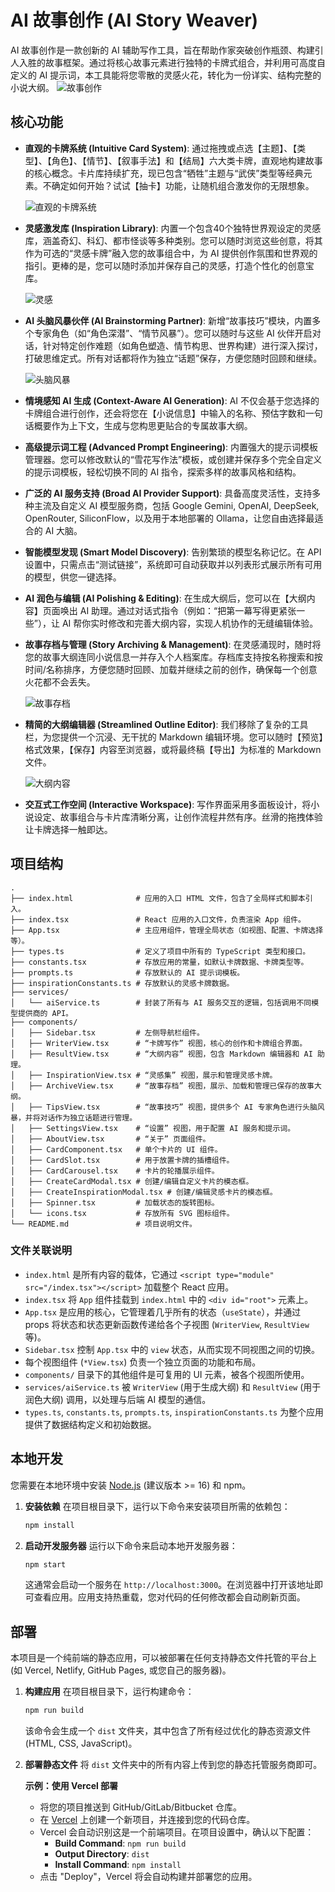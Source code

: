 # AI 故事创作 (AI Story Weaver)

AI 故事创作是一款创新的 AI 辅助写作工具，旨在帮助作家突破创作瓶颈、构建引人入胜的故事框架。通过将核心故事元素进行独特的卡牌式组合，并利用可高度自定义的 AI 提示词，本工具能将您零散的灵感火花，转化为一份详实、结构完整的小说大纲。
    ![故事创作](image/image01.png)

## 核心功能

-   **直观的卡牌系统 (Intuitive Card System)**:
    通过拖拽或点选【主题】、【类型】、【角色】、【情节】、【叙事手法】和【结局】六大类卡牌，直观地构建故事的核心概念。卡片库持续扩充，现已包含“牺牲”主题与“武侠”类型等经典元素。不确定如何开始？试试【抽卡】功能，让随机组合激发你的无限想象。

    ![直观的卡牌系统](image/image02.png)

-   **灵感激发库 (Inspiration Library)**:
    内置一个包含40个独特世界观设定的灵感库，涵盖奇幻、科幻、都市怪谈等多种类别。您可以随时浏览这些创意，将其作为可选的“灵感卡牌”融入您的故事组合中，为 AI 提供创作氛围和世界观的指引。更棒的是，您可以随时添加并保存自己的灵感，打造个性化的创意宝库。
    
    ![灵感](image/image03.png)
    
-   **AI 头脑风暴伙伴 (AI Brainstorming Partner)**:
    新增“故事技巧”模块，内置多个专家角色（如“角色深潜”、“情节风暴”）。您可以随时与这些 AI 伙伴开启对话，针对特定创作难题（如角色塑造、情节构思、世界构建）进行深入探讨，打破思维定式。所有对话都将作为独立“话题”保存，方便您随时回顾和继续。
    
    ![头脑风暴](image/image06.png)
    
-   **情境感知 AI 生成 (Context-Aware AI Generation)**:
    AI 不仅会基于您选择的卡牌组合进行创作，还会将您在【小说信息】中输入的名称、预估字数和一句话概要作为上下文，生成与您构思更贴合的专属故事大纲。

-   **高级提示词工程 (Advanced Prompt Engineering)**:
    内置强大的提示词模板管理器。您可以修改默认的“雪花写作法”模板，或创建并保存多个完全自定义的提示词模板，轻松切换不同的 AI 指令，探索多样的故事风格和结构。

-   **广泛的 AI 服务支持 (Broad AI Provider Support)**:
    具备高度灵活性，支持多种主流及自定义 AI 模型服务商，包括 Google Gemini, OpenAI, DeepSeek, OpenRouter, SiliconFlow，以及用于本地部署的 Ollama，让您自由选择最适合的 AI 大脑。

-   **智能模型发现 (Smart Model Discovery)**:
    告别繁琐的模型名称记忆。在 API 设置中，只需点击“测试链接”，系统即可自动获取并以列表形式展示所有可用的模型，供您一键选择。

-   **AI 润色与编辑 (AI Polishing & Editing)**:
    在生成大纲后，您可以在【大纲内容】页面唤出 AI 助理。通过对话式指令（例如：“把第一幕写得更紧张一些”），让 AI 帮你实时修改和完善大纲内容，实现人机协作的无缝编辑体验。

-   **故事存档与管理 (Story Archiving & Management)**:
    在灵感涌现时，随时将您的故事大纲连同小说信息一并存入个人档案库。存档库支持按名称搜索和按时间/名称排序，方便您随时回顾、加载并继续之前的创作，确保每一个创意火花都不会丢失。
    
    ![故事存档](image/image05.png)
    
-   **精简的大纲编辑器 (Streamlined Outline Editor)**:
    我们移除了复杂的工具栏，为您提供一个沉浸、无干扰的 Markdown 编辑环境。您可以随时【预览】格式效果，【保存】内容至浏览器，或将最终稿【导出】为标准的 Markdown 文件。
    
    ![大纲内容](image/image04.png)
    
-   **交互式工作空间 (Interactive Workspace)**:
    写作界面采用多面板设计，将小说设定、故事组合与卡片库清晰分离，让创作流程井然有序。丝滑的拖拽体验让卡牌选择一触即达。

## 项目结构

```
.
├── index.html              # 应用的入口 HTML 文件，包含了全局样式和脚本引入。
├── index.tsx               # React 应用的入口文件，负责渲染 App 组件。
├── App.tsx                 # 主应用组件，管理全局状态（如视图、配置、卡牌选择等）。
├── types.ts                # 定义了项目中所有的 TypeScript 类型和接口。
├── constants.tsx           # 存放应用的常量，如默认卡牌数据、卡牌类型等。
├── prompts.ts              # 存放默认的 AI 提示词模板。
├── inspirationConstants.ts # 存放默认的灵感卡牌数据。
├── services/
│   └── aiService.ts        # 封装了所有与 AI 服务交互的逻辑，包括调用不同模型提供商的 API。
├── components/
│   ├── Sidebar.tsx         # 左侧导航栏组件。
│   ├── WriterView.tsx      # “卡牌写作” 视图，核心的创作和卡牌组合界面。
│   ├── ResultView.tsx      # “大纲内容” 视图，包含 Markdown 编辑器和 AI 助理。
│   ├── InspirationView.tsx # “灵感集” 视图，展示和管理灵感卡牌。
│   ├── ArchiveView.tsx     # “故事存档” 视图，展示、加载和管理已保存的故事大纲。
│   ├── TipsView.tsx        # “故事技巧” 视图，提供多个 AI 专家角色进行头脑风暴，并将对话作为独立话题进行管理。
│   ├── SettingsView.tsx    # “设置” 视图，用于配置 AI 服务和提示词。
│   ├── AboutView.tsx       # “关于” 页面组件。
│   ├── CardComponent.tsx   # 单个卡片的 UI 组件。
│   ├── CardSlot.tsx        # 用于放置卡牌的插槽组件。
│   ├── CardCarousel.tsx    # 卡片的轮播展示组件。
│   ├── CreateCardModal.tsx # 创建/编辑自定义卡片的模态框。
│   ├── CreateInspirationModal.tsx # 创建/编辑灵感卡片的模态框。
│   ├── Spinner.tsx         # 加载状态的旋转图标。
│   └── icons.tsx           # 存放所有 SVG 图标组件。
└── README.md               # 项目说明文件。
```

### 文件关联说明

-   `index.html` 是所有内容的载体，它通过 `<script type="module" src="/index.tsx"></script>` 加载整个 React 应用。
-   `index.tsx` 将 `App` 组件挂载到 `index.html` 中的 `<div id="root">` 元素上。
-   `App.tsx` 是应用的核心，它管理着几乎所有的状态（`useState`），并通过 props 将状态和状态更新函数传递给各个子视图 (`WriterView`, `ResultView` 等)。
-   `Sidebar.tsx` 控制 `App.tsx` 中的 `view` 状态，从而实现不同视图之间的切换。
-   每个视图组件 (`*View.tsx`) 负责一个独立页面的功能和布局。
-   `components/` 目录下的其他组件是可复用的 UI 元素，被各个视图所使用。
-   `services/aiService.ts` 被 `WriterView` (用于生成大纲) 和 `ResultView` (用于润色大纲) 调用，以处理与后端 AI 模型的通信。
-   `types.ts`, `constants.ts`, `prompts.ts`, `inspirationConstants.ts` 为整个应用提供了数据结构定义和初始数据。

## 本地开发

您需要在本地环境中安装 [Node.js](https://nodejs.org/) (建议版本 >= 16) 和 npm。

1.  **安装依赖**
    在项目根目录下，运行以下命令来安装项目所需的依赖包：
    ```bash
    npm install
    ```

2.  **启动开发服务器**
    运行以下命令来启动本地开发服务器：
    ```bash
    npm start
    ```
    这通常会启动一个服务在 `http://localhost:3000`。在浏览器中打开该地址即可查看应用。应用支持热重载，您对代码的任何修改都会自动刷新页面。

## 部署

本项目是一个纯前端的静态应用，可以被部署在任何支持静态文件托管的平台上 (如 Vercel, Netlify, GitHub Pages, 或您自己的服务器)。

1.  **构建应用**
    在项目根目录下，运行构建命令：
    ```bash
    npm run build
    ```
    该命令会生成一个 `dist` 文件夹，其中包含了所有经过优化的静态资源文件 (HTML, CSS, JavaScript)。

2.  **部署静态文件**
    将 `dist` 文件夹中的所有内容上传到您的静态托管服务商即可。

    **示例：使用 Vercel 部署**
    -   将您的项目推送到 GitHub/GitLab/Bitbucket 仓库。
    -   在 [Vercel](https://vercel.com/) 上创建一个新项目，并连接到您的代码仓库。
    -   Vercel 会自动识别这是一个前端项目。在项目设置中，确认以下配置：
        -   **Build Command**: `npm run build`
        -   **Output Directory**: `dist`
        -   **Install Command**: `npm install`
    -   点击 "Deploy"，Vercel 将会自动构建并部署您的应用。
